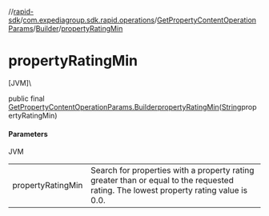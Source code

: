 //[rapid-sdk](../../../../index.md)/[com.expediagroup.sdk.rapid.operations](../../index.md)/[GetPropertyContentOperationParams](../index.md)/[Builder](index.md)/[propertyRatingMin](property-rating-min.md)

# propertyRatingMin

[JVM]\

public final [GetPropertyContentOperationParams.Builder](index.md)[propertyRatingMin](property-rating-min.md)([String](https://docs.oracle.com/javase/8/docs/api/java/lang/String.html)propertyRatingMin)

#### Parameters

JVM

| | |
|---|---|
| propertyRatingMin | Search for properties with a property rating greater than or equal to the requested rating. The lowest property rating value is 0.0. |
